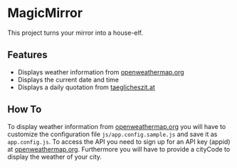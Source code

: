 # MagicMirror
This project turns your mirror into a house-elf.

## Features
* Displays weather information from [openweathermap.org](https://openweathermap.org)
* Displays the current date and time
* Displays a daily quotation from [taeglicheszit.at](https://taeglicheszit.at)

## How To
To display weather information from [openweathermap.org](https://openweathermap.org) you will have to customize the configuration file `js/app.config.sample.js` and save it as `app.config.js`. To access the API you need to sign up for an API key (appid) at [openweathermap.org](https://openweathermap.org). Furthermore you will have to provide a cityCode to display the weather of your city.
